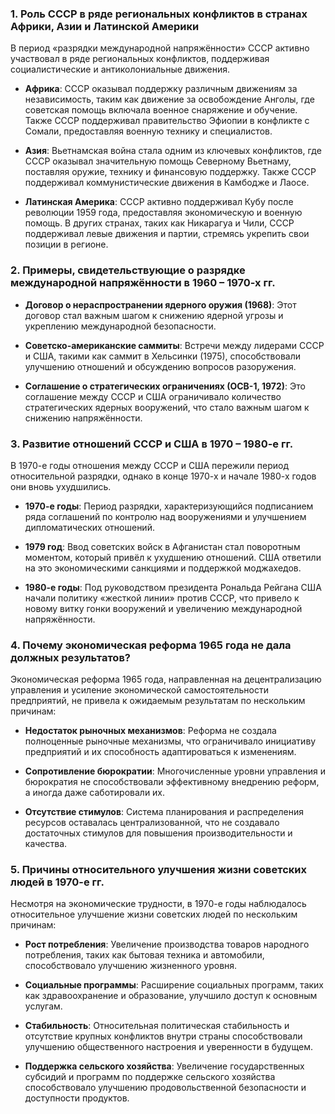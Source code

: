 ### 1. Роль СССР в ряде региональных конфликтов в странах Африки, Азии и Латинской Америки

В период «разрядки международной напряжённости» СССР активно участвовал в ряде региональных конфликтов, поддерживая социалистические и антиколониальные движения.

- **Африка**: СССР оказывал поддержку различным движениям за независимость, таким как движение за освобождение Анголы, где советская помощь включала военное снаряжение и обучение. Также СССР поддерживал правительство Эфиопии в конфликте с Сомали, предоставляя военную технику и специалистов.
    
- **Азия**: Вьетнамская война стала одним из ключевых конфликтов, где СССР оказывал значительную помощь Северному Вьетнаму, поставляя оружие, технику и финансовую поддержку. Также СССР поддерживал коммунистические движения в Камбодже и Лаосе.
    
- **Латинская Америка**: СССР активно поддерживал Кубу после революции 1959 года, предоставляя экономическую и военную помощь. В других странах, таких как Никарагуа и Чили, СССР поддерживал левые движения и партии, стремясь укрепить свои позиции в регионе.
    

### 2. Примеры, свидетельствующие о разрядке международной напряжённости в 1960 – 1970-х гг.

- **Договор о нераспространении ядерного оружия (1968)**: Этот договор стал важным шагом к снижению ядерной угрозы и укреплению международной безопасности.
    
- **Советско-американские саммиты**: Встречи между лидерами СССР и США, такими как саммит в Хельсинки (1975), способствовали улучшению отношений и обсуждению вопросов разоружения.
    
- **Соглашение о стратегических ограничениях (ОСВ-1, 1972)**: Это соглашение между СССР и США ограничивало количество стратегических ядерных вооружений, что стало важным шагом к снижению напряжённости.
    

### 3. Развитие отношений СССР и США в 1970 – 1980-е гг.

В 1970-е годы отношения между СССР и США пережили период относительной разрядки, однако в конце 1970-х и начале 1980-х годов они вновь ухудшились.

- **1970-е годы**: Период разрядки, характеризующийся подписанием ряда соглашений по контролю над вооружениями и улучшением дипломатических отношений.
    
- **1979 год**: Ввод советских войск в Афганистан стал поворотным моментом, который привёл к ухудшению отношений. США ответили на это экономическими санкциями и поддержкой моджахедов.
    
- **1980-е годы**: Под руководством президента Рональда Рейгана США начали политику «жесткой линии» против СССР, что привело к новому витку гонки вооружений и увеличению международной напряжённости.
    

### 4. Почему экономическая реформа 1965 года не дала должных результатов?

Экономическая реформа 1965 года, направленная на децентрализацию управления и усиление экономической самостоятельности предприятий, не привела к ожидаемым результатам по нескольким причинам:

- **Недостаток рыночных механизмов**: Реформа не создала полноценные рыночные механизмы, что ограничивало инициативу предприятий и их способность адаптироваться к изменениям.
    
- **Сопротивление бюрократии**: Многочисленные уровни управления и бюрократия не способствовали эффективному внедрению реформ, а иногда даже саботировали их.
    
- **Отсутствие стимулов**: Система планирования и распределения ресурсов оставалась централизованной, что не создавало достаточных стимулов для повышения производительности и качества.
    

### 5. Причины относительного улучшения жизни советских людей в 1970-е гг.

Несмотря на экономические трудности, в 1970-е годы наблюдалось относительное улучшение жизни советских людей по нескольким причинам:

- **Рост потребления**: Увеличение производства товаров народного потребления, таких как бытовая техника и автомобили, способствовало улучшению жизненного уровня.
    
- **Социальные программы**: Расширение социальных программ, таких как здравоохранение и образование, улучшило доступ к основным услугам.
    
- **Стабильность**: Относительная политическая стабильность и отсутствие крупных конфликтов внутри страны способствовали улучшению общественного настроения и уверенности в будущем.
    
- **Поддержка сельского хозяйства**: Увеличение государственных субсидий и программ по поддержке сельского хозяйства способствовало улучшению продовольственной безопасности и доступности продуктов.